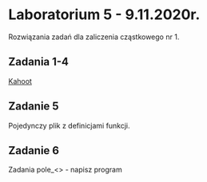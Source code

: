 # Laboratorium 5 - 9.11.2020r.

Rozwiązania zadań dla zaliczenia cząstkowego nr 1.

## Zadania 1-4
[Kahoot](https://kahoot.it/challenge/02047993?challenge-id=459c69ba-0699-474d-ae7d-12916780bd23_1604849379828)

## Zadanie 5
Pojedynczy plik z definicjami funkcji.

## Zadanie 6
Zadania pole_<> - napisz program